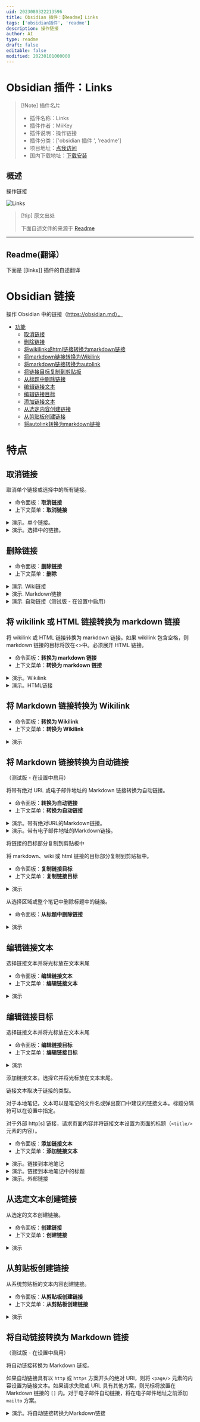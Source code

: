 ```yaml
---
uid: 2023080322213596
title: Obsidian 插件：【Readme】Links
tags: ['obsidian插件', 'readme']
description: 操作链接
author: AI
type: readme
draft: false
editable: false
modified: 20230101000000
---
```


# Obsidian 插件：Links

> [!Note] 插件名片
> - 插件名称：Links
> - 插件作者：MiiKey
> - 插件说明：操作链接
> - 插件分类：['obsidian 插件 ', 'readme']
> - 项目地址：[点我访问](https://github.com/mii-key/obsidian-links)
> - 国内下载地址：[下载安装](https://pkmer.cn/products/plugin/pluginMarket/?links)

## 概述

操作链接

![Links](https://cdn.pkmer.cn/covers/links.gif!pkmer)

> [!tip] 原文出处
>
>下面自述文件的来源于 [Readme](https://ghproxy.net/https://raw.githubusercontent.com/mii-key/obsidian-links/master/README.md)
>

---

## Readme(翻译）

下面是 [[links]] 插件的自述翻译

# Obsidian 链接 <!-- 在目录中省略 -->

操作 Obsidian 中的链接（<https://obsidian.md）。>

- [功能](#features)
  - [取消链接](#unlink)
  - [删除链接](#delete-link)
  - [将wikilink或html链接转换为markdown链接](#convert-wikilink-or-html-link-to-markdown-link)
  - [将markdown链接转换为Wikilink](#convert-markdown-link-to-wikilink)
  - [将markdown链接转换为autolink](#convert-markdown-link-to-autolink)
  - [将链接目标复制到剪贴板](#copy-link-destination-to-clipboard)
  - [从标题中删除链接](#remove-links-from-headings)
  - [编辑链接文本](#edit-link-text)
  - [编辑链接目标](#edit-link-destination)
  - [添加链接文本](#add-link-text)
  - [从选定内容创建链接](#create-link-from-selection)
  - [从剪贴板创建链接](#create-link-from-clipboard)
  - [将autolink转换为markdown链接](#convert-autolink-to-markdown-link)

# 特点

## 取消链接

取消单个链接或选择中的所有链接。

- 命令面板：**取消链接**
- 上下文菜单：**取消链接**

<details>
<summary>演示。单个链接。</summary>

![remove link](docs/img/unlink-link.gif)

</details>

<details>
<summary>演示。选择中的链接。</summary>

![remove link](docs/img/unlink-selection.gif)

</details>

## 删除链接

- 命令面板：**删除链接**
- 上下文菜单：**删除**

<details>
<summary>演示. Wiki链接</summary>

![delete link](docs/img/delete-wikilink.gif)

</details>

<details>
<summary>演示. Markdown链接</summary>

![delete link](docs/img/delete-markdown-link.gif)

</details>

<details>
<summary>演示. 自动链接（测试版 - 在设置中启用）</summary>

![delete link](docs/img/delete-autolink.gif)

</details>

## 将 wikilink 或 HTML 链接转换为 markdown 链接

将 wikilink 或 HTML 链接转换为 markdown 链接。如果 wikilink 包含空格，则 markdown 链接的目标将放在<>中。必须展开 HTML 链接。

- 命令面板：**转换为 markdown 链接**
- 上下文菜单：**转换为 markdown 链接**

<details>
<summary>演示。Wikilink</summary>

![将wikilink转换为markdown链接](docs/img/convert-wikilink-to-mdlink.gif)

</details>

<details>
<summary>演示。HTML链接</summary>

![将HTML链接转换为markdown链接](docs/img/convert-htmllink-to-mdlink.gif)

</details>

## 将 Markdown 链接转换为 Wikilink

- 命令面板：**转换为 Wikilink**
- 上下文菜单：**转换为 Wikilink**


<details>
<summary>演示</summary>

![将Markdown链接转换为Wikilink](docs/img/convert-to-wikilink.gif)

</details>

## 将 Markdown 链接转换为自动链接

（测试版 - 在设置中启用）

将带有绝对 URL 或电子邮件地址的 Markdown 链接转换为自动链接。

- 命令面板：**转换为自动链接**
- 上下文菜单：**转换为自动链接**


<details>
<summary>演示。带有绝对URL的Markdown链接。</summary>

![将Markdown链接转换为维基链接](docs/img/convert-markdown-url-link-to-autolink.gif)

</details>

<details>
<summary>演示。带有电子邮件地址的Markdown链接。</summary>

![将Markdown链接转换为维基链接](docs/img/convert-markdown-email-link-to-autolink.gif)

</details>

将链接的目标部分复制到剪贴板中

将 markdown、wiki 或 html 链接的目标部分复制到剪贴板中。

- 命令面板：**复制链接目标**
- 上下文菜单：**复制链接目标**

<details>
<summary>演示</summary>

![将链接目标复制到剪贴板](docs/img/copy-link-destination.gif)

</details>

从选择区域或整个笔记中删除标题中的链接。

- 命令面板：**从标题中删除链接**

<details>
<summary>演示</summary>

![从标题中删除链接](docs/img/remove-links-from-headings.gif)

</details>

## 编辑链接文本

选择链接文本并将光标放在文本末尾

- 命令面板：**编辑链接文本**
- 上下文菜单：**编辑链接文本**

<details>
<summary>演示</summary>

![编辑链接文本](docs/img/edit-link-text.gif)

</details>

## 编辑链接目标

选择链接文本并将光标放在文本末尾

- 命令面板：**编辑链接目标**
- 上下文菜单：**编辑链接目标**

<details>
<summary>演示</summary>

![编辑链接文本](docs/img/edit-link-destination.gif)

</details>

添加链接文本，选择它并将光标放在文本末尾。

链接文本取决于链接的类型。

对于本地笔记，文本可以是笔记的文件名或弹出窗口中建议的链接文本。标题分隔符可以在设置中指定。

对于外部 http[s] 链接，请求页面内容并将链接文本设置为页面的标题（`<title/>` 元素的内容）。

- 命令面板：**添加链接文本**
- 上下文菜单：**添加链接文本**

<details>
<summary>演示。链接到本地笔记</summary>

![链接到本地笔记](docs/img/add-link-text-local.gif)

</details>

<details>
<summary>演示。链接到本地笔记中的标题</summary>

![链接到本地笔记中的标题](docs/img/add-link-text-local-heading.gif)

</details>

<details>
<summary>演示。外部链接</summary>

![外部链接](docs/img/add-link-text-external.gif)

</details>

## 从选定文本创建链接

从选定的文本创建链接。

- 命令面板：**创建链接**
- 上下文菜单：**创建链接**


<details>
<summary>演示</summary>

![从选定文本创建链接](docs/img/create-wikilink-from-selection.gif)

</details>

## 从剪贴板创建链接

从系统剪贴板的文本内容创建链接。

- 命令面板：**从剪贴板创建链接**
- 上下文菜单：**从剪贴板创建链接**


<details>
<summary>演示</summary>

![从选择创建链接](docs/img/create-mdlink-from-clipboard.gif)

</details>

## 将自动链接转换为 Markdown 链接

（测试版 - 在设置中启用）

将自动链接转换为 Markdown 链接。

如果自动链接具有以 `http` 或 `https` 方案开头的绝对 URI，则将 `<page/>` 元素的内容设置为链接文本。如果请求失败或 URL 具有其他方案，则光标将放置在 Markdown 链接的 `[]` 内。对于电子邮件自动链接，将在电子邮件地址之前添加 `mailto` 方案。

<details>
<summary>演示。将自动链接转换为Markdown链接</summary>

![转换为Markdown链接](/docs/img/convert-autolink-to-markdown-link.gif)

</details>



